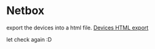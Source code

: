 # Netbox

export the devices into a html file.
[Devices HTML export](./Export%20Templates/Devices-HTML-export.json)

let check again :D
